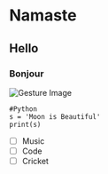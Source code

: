 # Namaste
## Hello
### Bonjour

![Gesture Image](https://static.vecteezy.com/system/resources/thumbnails/006/921/766/small/namaste-hand-sign-gesture-cartoon-icon-illustration-people-medical-icon-concept-isolated-premium-flat-cartoon-style-vector.jpg)


```
#Python 
s = 'Moon is Beautiful'
print(s)
```


- [ ] Music
- [ ] Code
- [ ] Cricket
